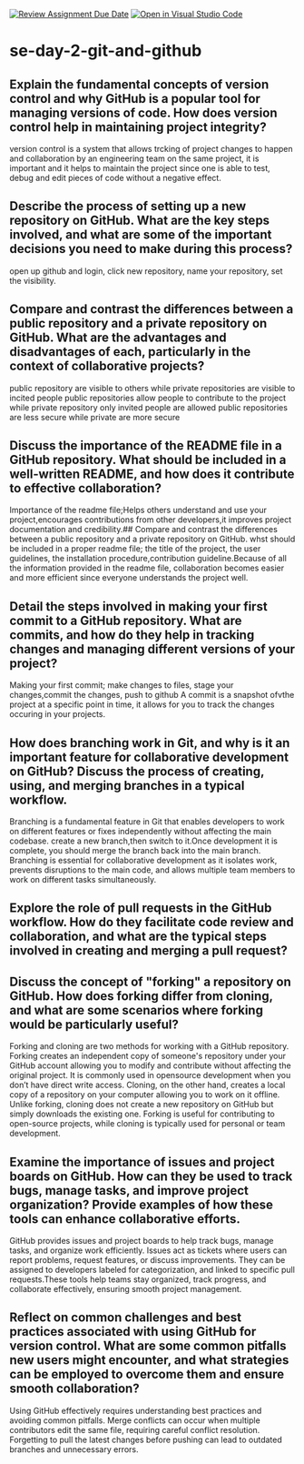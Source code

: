 [![Review Assignment Due Date](https://classroom.github.com/assets/deadline-readme-button-22041afd0340ce965d47ae6ef1cefeee28c7c493a6346c4f15d667ab976d596c.svg)](https://classroom.github.com/a/8wgCKhpZ)
[![Open in Visual Studio Code](https://classroom.github.com/assets/open-in-vscode-2e0aaae1b6195c2367325f4f02e2d04e9abb55f0b24a779b69b11b9e10269abc.svg)](https://classroom.github.com/online_ide?assignment_repo_id=18397496&assignment_repo_type=AssignmentRepo)
# se-day-2-git-and-github
## Explain the fundamental concepts of version control and why GitHub is a popular tool for managing versions of code. How does version control help in maintaining project integrity?
version control is a system that allows trcking of project changes to happen and collaboration by an engineering team on the same project, it is important and it helps to maintain the project since one is able to test, debug and edit pieces of code without a negative effect.

## Describe the process of setting up a new repository on GitHub. What are the key steps involved, and what are some of the important decisions you need to make during this process?
open up github and login, click new repository, name your repository, set the visibility.

## Compare and contrast the differences between a public repository and a private repository on GitHub. What are the advantages and disadvantages of each, particularly in the context of collaborative projects?
public repository are visible to others while private repositories are visible to incited people
public repositories allow people to contribute to the project  while private repository only invited people are allowed
public repositories are less secure while private are more secure

## Discuss the importance of the README file in a GitHub repository. What should be included in a well-written README, and how does it contribute to effective collaboration?
Importance of the readme file;Helps others understand and use your project,encourages contributions from other developers,it improves project documentation and credibility.## Compare and contrast the differences between a public repository and a private repository on GitHub. whst should be included in a proper readme file; the title of the project, the user guidelines, the installation procedure,contribution guideline.Because of all the information provided in the readme file, collaboration becomes easier and more efficient since everyone understands the project well.

## Detail the steps involved in making your first commit to a GitHub repository. What are commits, and how do they help in tracking changes and managing different versions of your project?
Making your first commit; make changes to files, stage your changes,commit the changes, push to github
A commit is a snapshot ofvthe project  at a specific point in time, it allows for you to track the changes occuring in your projects.

## How does branching work in Git, and why is it an important feature for collaborative development on GitHub? Discuss the process of creating, using, and merging branches in a typical workflow.
Branching is a fundamental feature in Git that enables developers to work on different features or fixes independently without affecting the main codebase. create a new branch,then switch to it.Once development it is complete, you should  merge the branch back into the main branch. Branching is essential for collaborative development as it isolates work, prevents disruptions to the main code, and allows multiple team members to work on different tasks simultaneously.

## Explore the role of pull requests in the GitHub workflow. How do they facilitate code review and collaboration, and what are the typical steps involved in creating and merging a pull request?

## Discuss the concept of "forking" a repository on GitHub. How does forking differ from cloning, and what are some scenarios where forking would be particularly useful?
Forking and cloning are two methods for working with a GitHub repository. Forking creates an independent copy of someone's repository under your GitHub account allowing you to modify and contribute without affecting the original project. It is commonly used in opensource development when you don’t have direct write access. Cloning, on the other hand, creates a local copy of a repository on your computer allowing you to work on it offline. Unlike forking, cloning does not create a new repository on GitHub but simply downloads the existing one. Forking is useful for contributing to open-source projects, while cloning is typically used for personal or team development.

## Examine the importance of issues and project boards on GitHub. How can they be used to track bugs, manage tasks, and improve project organization? Provide examples of how these tools can enhance collaborative efforts.
GitHub provides issues and project boards to help track bugs, manage tasks, and organize work efficiently. Issues act as tickets where users can report problems, request features, or discuss improvements. They can be assigned to developers labeled for categorization, and linked to specific pull requests.These tools help teams stay organized, track progress, and collaborate effectively, ensuring smooth project management.

## Reflect on common challenges and best practices associated with using GitHub for version control. What are some common pitfalls new users might encounter, and what strategies can be employed to overcome them and ensure smooth collaboration?
Using GitHub effectively requires understanding best practices and avoiding common pitfalls. Merge conflicts can occur when multiple contributors edit the same file, requiring careful conflict resolution. Forgetting to pull the latest changes before pushing can lead to outdated branches and unnecessary errors. 
